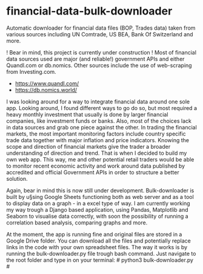 # financial-data-bulk-downloader
Automatic downloader for financial data files (BOP, Trades data) taken from various sources including UN Comtrade, US BEA, Bank Of Switzerland and more.

! Bear in mind, this project is currently under construction ! 
Most of financial data sources used are major (and reliable!) government APIs and either Quandl.com or db.nomics. Other sources include the use of web-scraping from Investing.com.

- https://www.quandl.com/
- https://db.nomics.world/

I was looking around for a way to integrate financial data around one sole app. Looking around, I found different ways to go do so, but most required a heavy monthly investment that usually is done by larger financial companies, like investment funds or banks. Also, most of the choices lack in data sources and grab one piece against the other. In trading the financial markets, the most important monitoring factors include country specific trade data together with major inflation and price indicators. Knowing the scope and direction of financial markets give the trader a broader understanding of direction and trend. That is when I decided to build my own web app. This way, me and other potential retail traders would be able to monitor recent economic activity and work around data published by accredited and official Government APIs in order to structure a better solution.

Again, bear in mind this is now still under development. Bulk-downloader is built by u§sing Google Sheets functioning both as web server and as a tool to display data on a graph - in a excel type of way. I am currently working my way trough a Django based application, using Pandas, Matplotlib and Seaborn to visualise data correctly, with soon the possibility of running a correlation based analysis, comparing graphs and more.

At the moment, the app is running fine and original files are stored in a Google Drive folder. You can download all the files and potentially replace links in the code with your own spreadsheet files. The way it works is by running the bulk-downloader.py file trough bash command. Just navigate to the root folder and type in on your terminal: # python3 bulk-downloader.py #

